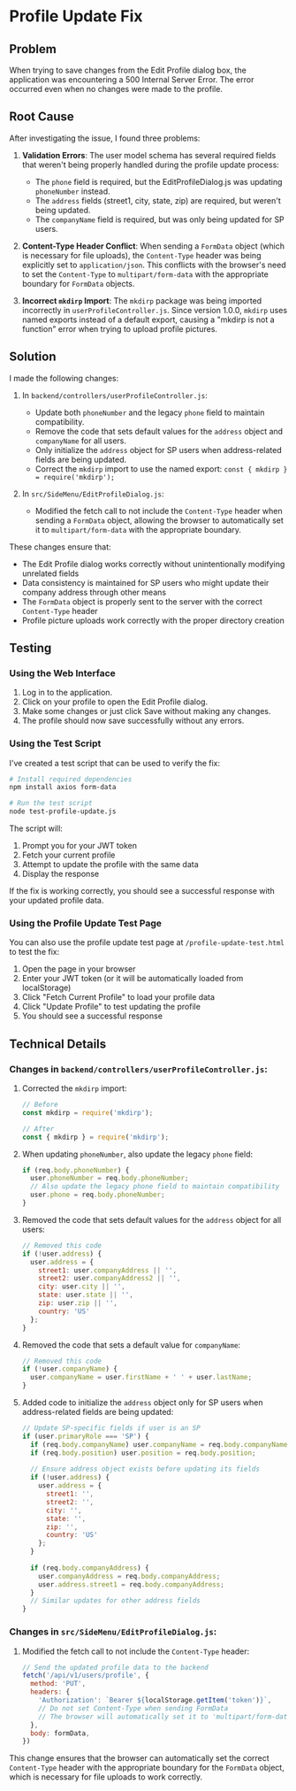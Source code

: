 # Profile Update Fix

## Problem

When trying to save changes from the Edit Profile dialog box, the application was encountering a 500 Internal Server Error. The error occurred even when no changes were made to the profile.

## Root Cause

After investigating the issue, I found three problems:

1. **Validation Errors**: The user model schema has several required fields that weren't being properly handled during the profile update process:
   - The `phone` field is required, but the EditProfileDialog.js was updating `phoneNumber` instead.
   - The `address` fields (street1, city, state, zip) are required, but weren't being updated.
   - The `companyName` field is required, but was only being updated for SP users.

2. **Content-Type Header Conflict**: When sending a `FormData` object (which is necessary for file uploads), the `Content-Type` header was being explicitly set to `application/json`. This conflicts with the browser's need to set the `Content-Type` to `multipart/form-data` with the appropriate boundary for `FormData` objects.

3. **Incorrect `mkdirp` Import**: The `mkdirp` package was being imported incorrectly in `userProfileController.js`. Since version 1.0.0, `mkdirp` uses named exports instead of a default export, causing a "mkdirp is not a function" error when trying to upload profile pictures.

## Solution

I made the following changes:

1. In `backend/controllers/userProfileController.js`:
   - Update both `phoneNumber` and the legacy `phone` field to maintain compatibility.
   - Remove the code that sets default values for the `address` object and `companyName` for all users.
   - Only initialize the `address` object for SP users when address-related fields are being updated.
   - Correct the `mkdirp` import to use the named export: `const { mkdirp } = require('mkdirp');`

2. In `src/SideMenu/EditProfileDialog.js`:
   - Modified the fetch call to not include the `Content-Type` header when sending a `FormData` object, allowing the browser to automatically set it to `multipart/form-data` with the appropriate boundary.

These changes ensure that:
- The Edit Profile dialog works correctly without unintentionally modifying unrelated fields
- Data consistency is maintained for SP users who might update their company address through other means
- The `FormData` object is properly sent to the server with the correct `Content-Type` header
- Profile picture uploads work correctly with the proper directory creation

## Testing

### Using the Web Interface

1. Log in to the application.
2. Click on your profile to open the Edit Profile dialog.
3. Make some changes or just click Save without making any changes.
4. The profile should now save successfully without any errors.

### Using the Test Script

I've created a test script that can be used to verify the fix:

```bash
# Install required dependencies
npm install axios form-data

# Run the test script
node test-profile-update.js
```

The script will:
1. Prompt you for your JWT token
2. Fetch your current profile
3. Attempt to update the profile with the same data
4. Display the response

If the fix is working correctly, you should see a successful response with your updated profile data.

### Using the Profile Update Test Page

You can also use the profile update test page at `/profile-update-test.html` to test the fix:

1. Open the page in your browser
2. Enter your JWT token (or it will be automatically loaded from localStorage)
3. Click "Fetch Current Profile" to load your profile data
4. Click "Update Profile" to test updating the profile
5. You should see a successful response

## Technical Details

### Changes in `backend/controllers/userProfileController.js`:

1. Corrected the `mkdirp` import:
   ```javascript
   // Before
   const mkdirp = require('mkdirp');
   
   // After
   const { mkdirp } = require('mkdirp');
   ```

2. When updating `phoneNumber`, also update the legacy `phone` field:
   ```javascript
   if (req.body.phoneNumber) {
     user.phoneNumber = req.body.phoneNumber;
     // Also update the legacy phone field to maintain compatibility
     user.phone = req.body.phoneNumber;
   }
   ```

3. Removed the code that sets default values for the `address` object for all users:
   ```javascript
   // Removed this code
   if (!user.address) {
     user.address = {
       street1: user.companyAddress || '',
       street2: user.companyAddress2 || '',
       city: user.city || '',
       state: user.state || '',
       zip: user.zip || '',
       country: 'US'
     };
   }
   ```

4. Removed the code that sets a default value for `companyName`:
   ```javascript
   // Removed this code
   if (!user.companyName) {
     user.companyName = user.firstName + ' ' + user.lastName;
   }
   ```

5. Added code to initialize the `address` object only for SP users when address-related fields are being updated:
   ```javascript
   // Update SP-specific fields if user is an SP
   if (user.primaryRole === 'SP') {
     if (req.body.companyName) user.companyName = req.body.companyName;
     if (req.body.position) user.position = req.body.position;
     
     // Ensure address object exists before updating its fields
     if (!user.address) {
       user.address = {
         street1: '',
         street2: '',
         city: '',
         state: '',
         zip: '',
         country: 'US'
       };
     }
     
     if (req.body.companyAddress) {
       user.companyAddress = req.body.companyAddress;
       user.address.street1 = req.body.companyAddress;
     }
     // Similar updates for other address fields
   }
   ```

### Changes in `src/SideMenu/EditProfileDialog.js`:

1. Modified the fetch call to not include the `Content-Type` header:
   ```javascript
   // Send the updated profile data to the backend
   fetch('/api/v1/users/profile', {
     method: 'PUT',
     headers: {
       'Authorization': `Bearer ${localStorage.getItem('token')}`,
       // Do not set Content-Type when sending FormData
       // The browser will automatically set it to 'multipart/form-data' with the appropriate boundary
     },
     body: formData,
   })
   ```

This change ensures that the browser can automatically set the correct `Content-Type` header with the appropriate boundary for the `FormData` object, which is necessary for file uploads to work correctly.
